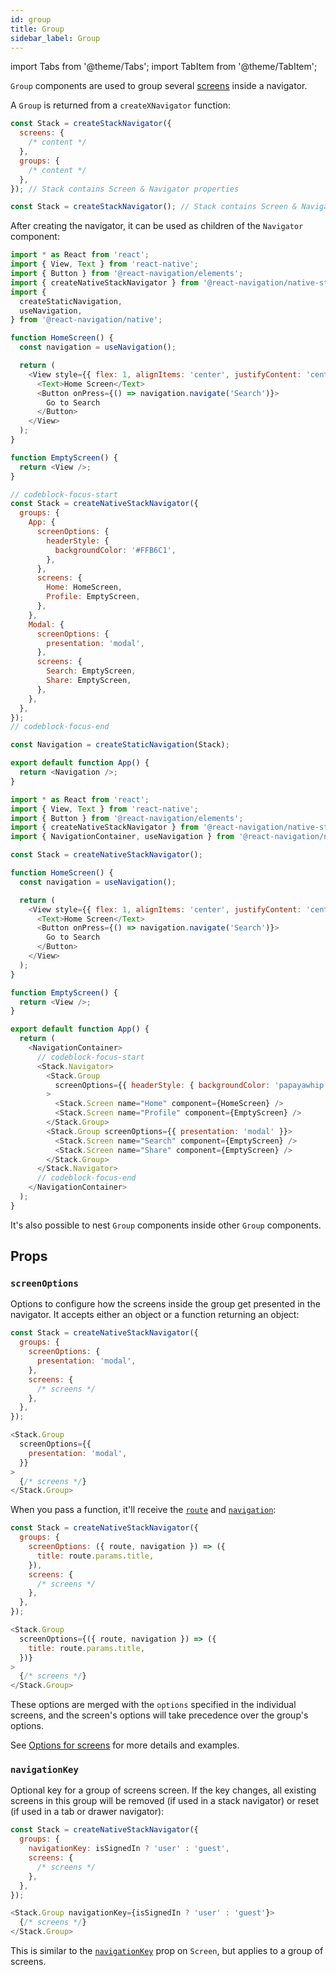 ```yaml
---
id: group
title: Group
sidebar_label: Group
---
```


import Tabs from '@theme/Tabs';
import TabItem from '@theme/TabItem';

`Group` components are used to group several [screens](screen.md) inside a navigator.

A `Group` is returned from a `createXNavigator` function:

<Tabs groupId="config" queryString="config">
<TabItem value="static" label="Static" default>

```js
const Stack = createStackNavigator({
  screens: {
    /* content */
  },
  groups: {
    /* content */
  },
}); // Stack contains Screen & Navigator properties
```

</TabItem>
<TabItem value="dynamic" label="Dynamic">

```js
const Stack = createStackNavigator(); // Stack contains Screen & Navigator properties
```

</TabItem>
</Tabs>

After creating the navigator, it can be used as children of the `Navigator` component:

<Tabs groupId="config" queryString="config">
<TabItem value="static" label="Static" default>

```js name="Stack groups" snack version=7
import * as React from 'react';
import { View, Text } from 'react-native';
import { Button } from '@react-navigation/elements';
import { createNativeStackNavigator } from '@react-navigation/native-stack';
import {
  createStaticNavigation,
  useNavigation,
} from '@react-navigation/native';

function HomeScreen() {
  const navigation = useNavigation();

  return (
    <View style={{ flex: 1, alignItems: 'center', justifyContent: 'center' }}>
      <Text>Home Screen</Text>
      <Button onPress={() => navigation.navigate('Search')}>
        Go to Search
      </Button>
    </View>
  );
}

function EmptyScreen() {
  return <View />;
}

// codeblock-focus-start
const Stack = createNativeStackNavigator({
  groups: {
    App: {
      screenOptions: {
        headerStyle: {
          backgroundColor: '#FFB6C1',
        },
      },
      screens: {
        Home: HomeScreen,
        Profile: EmptyScreen,
      },
    },
    Modal: {
      screenOptions: {
        presentation: 'modal',
      },
      screens: {
        Search: EmptyScreen,
        Share: EmptyScreen,
      },
    },
  },
});
// codeblock-focus-end

const Navigation = createStaticNavigation(Stack);

export default function App() {
  return <Navigation />;
}
```

</TabItem>
<TabItem value="dynamic" label="Dynamic">

```js name="Stack groups" snack version=7
import * as React from 'react';
import { View, Text } from 'react-native';
import { Button } from '@react-navigation/elements';
import { createNativeStackNavigator } from '@react-navigation/native-stack';
import { NavigationContainer, useNavigation } from '@react-navigation/native';

const Stack = createNativeStackNavigator();

function HomeScreen() {
  const navigation = useNavigation();

  return (
    <View style={{ flex: 1, alignItems: 'center', justifyContent: 'center' }}>
      <Text>Home Screen</Text>
      <Button onPress={() => navigation.navigate('Search')}>
        Go to Search
      </Button>
    </View>
  );
}

function EmptyScreen() {
  return <View />;
}

export default function App() {
  return (
    <NavigationContainer>
      // codeblock-focus-start
      <Stack.Navigator>
        <Stack.Group
          screenOptions={{ headerStyle: { backgroundColor: 'papayawhip' } }}
        >
          <Stack.Screen name="Home" component={HomeScreen} />
          <Stack.Screen name="Profile" component={EmptyScreen} />
        </Stack.Group>
        <Stack.Group screenOptions={{ presentation: 'modal' }}>
          <Stack.Screen name="Search" component={EmptyScreen} />
          <Stack.Screen name="Share" component={EmptyScreen} />
        </Stack.Group>
      </Stack.Navigator>
      // codeblock-focus-end
    </NavigationContainer>
  );
}
```

</TabItem>
</Tabs>

It's also possible to nest `Group` components inside other `Group` components.

## Props

### `screenOptions`

Options to configure how the screens inside the group get presented in the navigator. It accepts either an object or a function returning an object:

<Tabs groupId="config" queryString="config">
<TabItem value="static" label="Static" default>

```js
const Stack = createNativeStackNavigator({
  groups: {
    screenOptions: {
      presentation: 'modal',
    },
    screens: {
      /* screens */
    },
  },
});
```

</TabItem>
<TabItem value="dynamic" label="Dynamic">

```js
<Stack.Group
  screenOptions={{
    presentation: 'modal',
  }}
>
  {/* screens */}
</Stack.Group>
```

</TabItem>
</Tabs>

When you pass a function, it'll receive the [`route`](route-object.md) and [`navigation`](navigation-object.md):

<Tabs groupId="config" queryString="config">
<TabItem value="static" label="Static" default>

```js
const Stack = createNativeStackNavigator({
  groups: {
    screenOptions: ({ route, navigation }) => ({
      title: route.params.title,
    }),
    screens: {
      /* screens */
    },
  },
});
```

</TabItem>
<TabItem value="dynamic" label="Dynamic">

```js
<Stack.Group
  screenOptions={({ route, navigation }) => ({
    title: route.params.title,
  })}
>
  {/* screens */}
</Stack.Group>
```

</TabItem>
</Tabs>

These options are merged with the `options` specified in the individual screens, and the screen's options will take precedence over the group's options.

See [Options for screens](screen-options.md) for more details and examples.

### `navigationKey`

Optional key for a group of screens screen. If the key changes, all existing screens in this group will be removed (if used in a stack navigator) or reset (if used in a tab or drawer navigator):
<Tabs groupId="config" queryString="config">
<TabItem value="static" label="Static" default>

```js
const Stack = createNativeStackNavigator({
  groups: {
    navigationKey: isSignedIn ? 'user' : 'guest',
    screens: {
      /* screens */
    },
  },
});
```

</TabItem>
<TabItem value="dynamic" label="Dynamic">

```js
<Stack.Group navigationKey={isSignedIn ? 'user' : 'guest'}>
  {/* screens */}
</Stack.Group>
```

</TabItem>
</Tabs>

This is similar to the [`navigationKey`](screen.md#navigationkey) prop on `Screen`, but applies to a group of screens.
